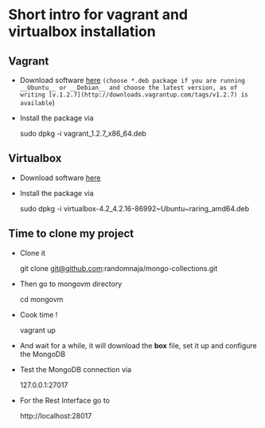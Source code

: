 Short intro for vagrant and virtualbox installation
========================

## Vagrant 

* Download software [here](http://downloads.vagrantup.com/) `(choose *.deb package if you are running __Ubuntu__ or __Debian__ and choose the latest version, as of writing [v.1.2.7](http://downloads.vagrantup.com/tags/v1.2.7) is available`)

* Install the package via

    sudo dpkg -i vagrant_1.2.7_x86_64.deb


## Virtualbox

* Download software [here](https://www.virtualbox.org/wiki/Linux_Downloads)

* Install the package via

    sudo dpkg -i virtualbox-4.2_4.2.16-86992~Ubuntu~raring_amd64.deb 


## Time to clone my project

* Clone it

    git clone git@github.com:randomnaja/mongo-collections.git

* Then go to mongovm directory

    cd mongovm

* Cook time !

    vagrant up

* And wait for a while, it will download the __box__ file, set it up and configure the MongoDB

* Test the MongoDB connection via 

    127.0.0.1:27017

* For the Rest Interface go to

    http://localhost:28017


